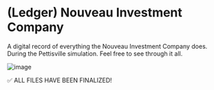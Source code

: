 # (Ledger) Nouveau Investment Company

A digital record of everything the Nouveau Investment Company does. During the Pettisville simulation. Feel free to see through it all. 

![image](https://user-images.githubusercontent.com/125587294/221954484-8d680cb0-0020-4762-b778-4821f9780f79.png)

✅ ALL FILES HAVE BEEN FINALIZED!
